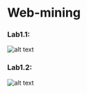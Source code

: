 # Web-mining

### Lab1.1:
![alt text](https://i.imgur.com/erW3BsA.png)

### Lab1.2:
![alt text](https://i.imgur.com/93wFOn8.png)
